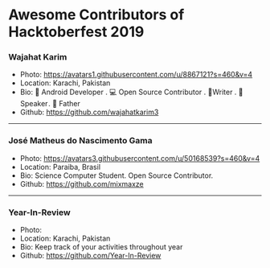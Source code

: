 # Awesome Contributors of Hacktoberfest 2019

### Wajahat Karim
- Photo: https://avatars1.githubusercontent.com/u/8867121?s=460&v=4
- Location: Karachi, Pakistan
- Bio: 📱 Android Developer . 💻 Open Source Contributor . 📝Writer . 🎤 Speaker . 👶 Father 
- Github: https://github.com/wajahatkarim3

-----------

### José Matheus do Nascimento Gama
- Photo: https://avatars3.githubusercontent.com/u/50168539?s=460&v=4
- Location: Paraiba, Brasil
- Bio: Science Computer Student. Open Source Contributor.
- Github: https://github.com/mixmaxze
***

### Year-In-Review
- Photo: 
- Location: Karachi, Pakistan
- Bio: Keep track of your activities throughout year
- Github: https://github.com/Year-In-Review
